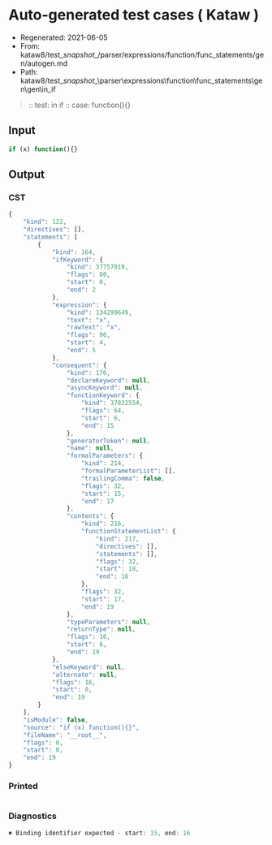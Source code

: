 # Auto-generated test cases ( Kataw )
- Regenerated: 2021-06-05
- From: kataw8/test\__snapshot__/parser/expressions/function/func_statements/gen/autogen.md
- Path: kataw8/test\__snapshot__\parser\expressions\function\func_statements\gen\gen\in_if
> :: test: in if
> :: case: function(){}
## Input

`````js
if (x) function(){}
`````
## Output

### CST

```javascript
{
    "kind": 122,
    "directives": [],
    "statements": [
        {
            "kind": 164,
            "ifKeyword": {
                "kind": 37757019,
                "flags": 80,
                "start": 0,
                "end": 2
            },
            "expression": {
                "kind": 134299649,
                "text": "x",
                "rawText": "x",
                "flags": 96,
                "start": 4,
                "end": 5
            },
            "consequent": {
                "kind": 176,
                "declareKeyword": null,
                "asyncKeyword": null,
                "functionKeyword": {
                    "kind": 37822554,
                    "flags": 64,
                    "start": 6,
                    "end": 15
                },
                "generatorToken": null,
                "name": null,
                "formalParameters": {
                    "kind": 214,
                    "formalParameterList": [],
                    "trailingComma": false,
                    "flags": 32,
                    "start": 15,
                    "end": 17
                },
                "contents": {
                    "kind": 216,
                    "functionStatementList": {
                        "kind": 217,
                        "directives": [],
                        "statements": [],
                        "flags": 32,
                        "start": 18,
                        "end": 18
                    },
                    "flags": 32,
                    "start": 17,
                    "end": 19
                },
                "typeParameters": null,
                "returnType": null,
                "flags": 16,
                "start": 6,
                "end": 19
            },
            "elseKeyword": null,
            "alternate": null,
            "flags": 16,
            "start": 0,
            "end": 19
        }
    ],
    "isModule": false,
    "source": "if (x) function(){}",
    "fileName": "__root__",
    "flags": 0,
    "start": 0,
    "end": 19
}
```

### Printed

```javascript

```

### Diagnostics

```javascript
✖ Binding identifier expected - start: 15, end: 16

```

